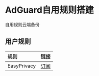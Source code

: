 # AdGuard自用规则搭建
自用规则云端备份
## 用户规则
|规则|链接|
|:-|:-|
|EasyPrivacy    |[订阅](https://easylist-downloads.adblockplus.org/easyprivacy.txt)|